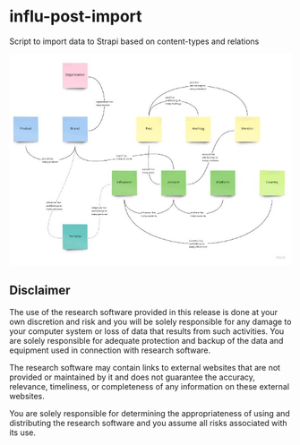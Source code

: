 # influ-post-import

Script to import data to Strapi based on content-types and relations

![tensorsocial-to-strapi](https://github.com/JournalismAI/tracking-influencers/raw/main/assets/img/content-types.jpg)

## Disclaimer

The use of the research software provided in this release is done at your own discretion and risk and you will be solely responsible for any damage to your computer system or loss of data that results from such activities. You are solely responsible for adequate protection and backup of the data and equipment used in connection with research software.

The research software may contain links to external websites that are not provided or maintained by it and does not guarantee the accuracy, relevance, timeliness, or completeness of any information on these external websites.

You are solely responsible for determining the appropriateness of using and distributing the research software and you assume all risks associated with its use.
